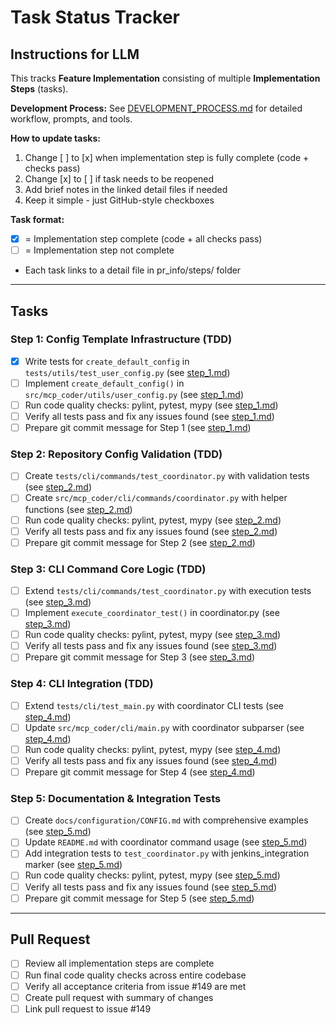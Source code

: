 # Task Status Tracker

## Instructions for LLM

This tracks **Feature Implementation** consisting of multiple **Implementation Steps** (tasks).

**Development Process:** See [DEVELOPMENT_PROCESS.md](./DEVELOPMENT_PROCESS.md) for detailed workflow, prompts, and tools.

**How to update tasks:**

1. Change [ ] to [x] when implementation step is fully complete (code + checks pass)
2. Change [x] to [ ] if task needs to be reopened
3. Add brief notes in the linked detail files if needed
4. Keep it simple - just GitHub-style checkboxes

**Task format:**

- [x] = Implementation step complete (code + all checks pass)
- [ ] = Implementation step not complete
- Each task links to a detail file in pr_info/steps/ folder

---

## Tasks

### Step 1: Config Template Infrastructure (TDD)
- [x] Write tests for `create_default_config` in `tests/utils/test_user_config.py` (see [step_1.md](steps/step_1.md))
- [ ] Implement `create_default_config()` in `src/mcp_coder/utils/user_config.py` (see [step_1.md](steps/step_1.md))
- [ ] Run code quality checks: pylint, pytest, mypy (see [step_1.md](steps/step_1.md))
- [ ] Verify all tests pass and fix any issues found (see [step_1.md](steps/step_1.md))
- [ ] Prepare git commit message for Step 1 (see [step_1.md](steps/step_1.md))

### Step 2: Repository Config Validation (TDD)
- [ ] Create `tests/cli/commands/test_coordinator.py` with validation tests (see [step_2.md](steps/step_2.md))
- [ ] Create `src/mcp_coder/cli/commands/coordinator.py` with helper functions (see [step_2.md](steps/step_2.md))
- [ ] Run code quality checks: pylint, pytest, mypy (see [step_2.md](steps/step_2.md))
- [ ] Verify all tests pass and fix any issues found (see [step_2.md](steps/step_2.md))
- [ ] Prepare git commit message for Step 2 (see [step_2.md](steps/step_2.md))

### Step 3: CLI Command Core Logic (TDD)
- [ ] Extend `tests/cli/commands/test_coordinator.py` with execution tests (see [step_3.md](steps/step_3.md))
- [ ] Implement `execute_coordinator_test()` in coordinator.py (see [step_3.md](steps/step_3.md))
- [ ] Run code quality checks: pylint, pytest, mypy (see [step_3.md](steps/step_3.md))
- [ ] Verify all tests pass and fix any issues found (see [step_3.md](steps/step_3.md))
- [ ] Prepare git commit message for Step 3 (see [step_3.md](steps/step_3.md))

### Step 4: CLI Integration (TDD)
- [ ] Extend `tests/cli/test_main.py` with coordinator CLI tests (see [step_4.md](steps/step_4.md))
- [ ] Update `src/mcp_coder/cli/main.py` with coordinator subparser (see [step_4.md](steps/step_4.md))
- [ ] Run code quality checks: pylint, pytest, mypy (see [step_4.md](steps/step_4.md))
- [ ] Verify all tests pass and fix any issues found (see [step_4.md](steps/step_4.md))
- [ ] Prepare git commit message for Step 4 (see [step_4.md](steps/step_4.md))

### Step 5: Documentation & Integration Tests
- [ ] Create `docs/configuration/CONFIG.md` with comprehensive examples (see [step_5.md](steps/step_5.md))
- [ ] Update `README.md` with coordinator command usage (see [step_5.md](steps/step_5.md))
- [ ] Add integration tests to `test_coordinator.py` with jenkins_integration marker (see [step_5.md](steps/step_5.md))
- [ ] Run code quality checks: pylint, pytest, mypy (see [step_5.md](steps/step_5.md))
- [ ] Verify all tests pass and fix any issues found (see [step_5.md](steps/step_5.md))
- [ ] Prepare git commit message for Step 5 (see [step_5.md](steps/step_5.md))

---

## Pull Request

- [ ] Review all implementation steps are complete
- [ ] Run final code quality checks across entire codebase
- [ ] Verify all acceptance criteria from issue #149 are met
- [ ] Create pull request with summary of changes
- [ ] Link pull request to issue #149
